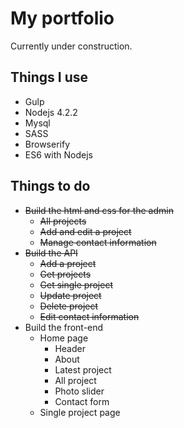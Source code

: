 # My portfolio

Currently under construction.

## Things I use

 - Gulp
 - Nodejs 4.2.2
 - Mysql
 - SASS
 - Browserify
 - ES6 with Nodejs

## Things to do

 - ~~Build the html and css for the admin~~
   - ~~All projects~~
   - ~~Add and edit a project~~
   - ~~Manage contact information~~
 - ~~Build the API~~
   - ~~Add a project~~
   - ~~Get projects~~
   - ~~Get single project~~
   - ~~Update project~~
   - ~~Delete project~~
   - ~~Edit contact information~~
 - Build the front-end
   - Home page
     - Header
     - About
     - Latest project
     - All project
     - Photo slider
     - Contact form
   - Single project page
